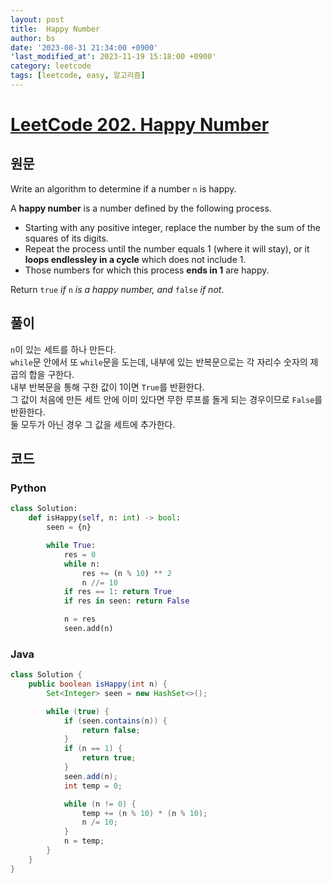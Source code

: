 ```yaml
---
layout: post
title:  Happy Number
author: bs
date: '2023-08-31 21:34:00 +0900'
'last_modified_at': 2023-11-19 15:18:00 +0900'
category: leetcode
tags: [leetcode, easy, 알고리즘]
---
```


# [LeetCode 202. Happy Number](https://leetcode.com/problems/happy-number/)

## 원문
Write an algorithm to determine if a number `n` is happy.

A **happy number** is a number defined by the following process.

- Starting with any positive integer, replace the number by the sum of the squares of its digits.
- Repeat the process until the number equals 1 (where it will stay), or it **loops endlessley in a cycle** which does not include 1.
- Those numbers for which this process **ends in 1** are happy.

Return `true` *if* `n` *is a happy number, and* `false` *if not*.

## 풀이
`n`이 있는 세트를 하나 만든다.<br>
`while`문 안에서 또 `while`문을 도는데, 내부에 있는 반복문으로는 각 자리수 숫자의 제곱의 합을 구한다.<br>
내부 반복문을 통해 구한 값이 1이면 `True`를 반환한다.<br>
그 값이 처음에 만든 세트 안에 이미 있다면 무한 루프를 돌게 되는 경우이므로 `False`를 반환한다.<br>
둘 모두가 아닌 경우 그 값을 세트에 추가한다.

## 코드
### Python
```python
class Solution:
    def isHappy(self, n: int) -> bool:
        seen = {n}

        while True:
            res = 0
            while n:
                res += (n % 10) ** 2
                n //= 10
            if res == 1: return True
            if res in seen: return False

            n = res
            seen.add(n)
```

### Java
```java
class Solution {
    public boolean isHappy(int n) {
        Set<Integer> seen = new HashSet<>();

        while (true) {
            if (seen.contains(n)) {
                return false;
            }
            if (n == 1) {
                return true;
            }
            seen.add(n);
            int temp = 0;

            while (n != 0) {
                temp += (n % 10) * (n % 10);
                n /= 10;
            }
            n = temp;
        }
    }
}
```